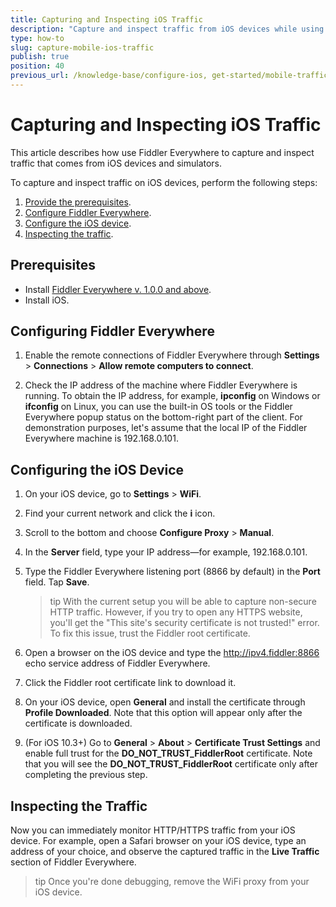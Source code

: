 ```yaml
---
title: Capturing and Inspecting iOS Traffic
description: "Capture and inspect traffic from iOS devices while using the Fiddler Everywhere web-debugging HTTP-proxy tool."
type: how-to
slug: capture-mobile-ios-traffic
publish: true
position: 40
previous_url: /knowledge-base/configure-ios, get-started/mobile-traffic/configure-ios
---
```


# Capturing and Inspecting iOS Traffic

This article describes how use Fiddler Everywhere to capture and inspect traffic that comes from iOS devices and simulators.

To capture and inspect traffic on iOS devices, perform the following steps:

1. [Provide the prerequisites](#prerequisites).
1. [Configure Fiddler Everywhere](#configuring-fiddler-everywhere).
1. [Configure the iOS device](#configuring-the-ios-device).
1. [Inspecting the traffic](#inspecting-the-browser-traffic).

## Prerequisites

- Install [Fiddler Everywhere v. 1.0.0 and above](https://www.telerik.com/download/fiddler-everywhere).
- Install iOS.

## Configuring Fiddler Everywhere

1. Enable the remote connections of Fiddler Everywhere through **Settings** > **Connections** > **Allow remote computers to connect**.

1. Check the IP address of the machine where Fiddler Everywhere is running. To obtain the IP address, for example, **ipconfig** on Windows or **ifconfig** on Linux, you can use the built-in OS tools or the Fiddler Everywhere popup status on the bottom-right part of the client. For demonstration purposes, let's assume that the local IP of the Fiddler Everywhere machine is 192.168.0.101.

## Configuring the iOS Device

1. On your iOS device, go to **Settings** > **WiFi**.

1. Find your current network and click the **i** icon.

1. Scroll to the bottom and choose **Configure Proxy** > **Manual**.

1. In the **Server** field, type your IP address&mdash;for example, 192.168.0.101.

1. Type the Fiddler Everywhere listening port (8866 by default) in the **Port** field. Tap **Save**.

    >tip With the current setup you will be able to capture non-secure HTTP traffic. However, if you try to open any HTTPS website, you'll get the "This site's security certificate is not trusted!" error. To fix this issue, trust the Fiddler root certificate.

1. Open a browser on the iOS device and type the http://ipv4.fiddler:8866 echo service address of Fiddler Everywhere.

1. Click the Fiddler root certificate link to download it.

1. On your iOS device, open **General** and install the certificate through **Profile Downloaded**. Note that this option will appear only after the certificate is downloaded.

1. (For iOS 10.3+) Go to **General** > **About** > **Certificate Trust Settings** and enable full trust for the **DO_NOT_TRUST_FiddlerRoot** certificate. Note that you will see the **DO_NOT_TRUST_FiddlerRoot** certificate only after completing the previous step.

## Inspecting the Traffic

Now you can immediately monitor HTTP/HTTPS traffic from your iOS device. For example, open a Safari browser on your iOS device, type an address of your choice, and observe the captured traffic in the **Live Traffic** section of Fiddler Everywhere.

>tip Once you're done debugging, remove the WiFi proxy from your iOS device.
